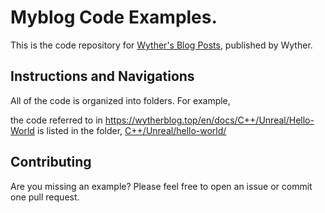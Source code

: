 # Myblog Code Examples.  

This is the code repository for [Wyther's Blog Posts](https://wytheryang.com), published by Wyther.  

## Instructions and Navigations  

All of the code is organized into folders. For example,  

the code referred to in https://wytherblog.top/en/docs/C++/Unreal/Hello-World is listed in the folder, [C++/Unreal/hello-world/](./C++/Unreal/Hello-World/)  

## Contributing  

Are you missing an example? Please feel free to open an issue or commit one pull request.  
